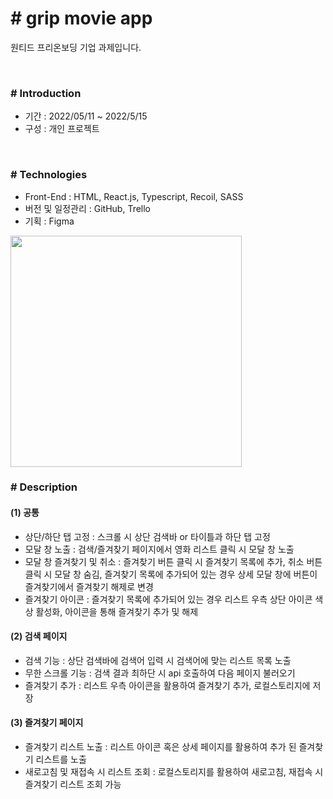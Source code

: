 # # **grip movie app**

원티드 프리온보딩 기업 과제입니다.

<br>

### # **Introduction**

- 기간 : 2022/05/11 ~ 2022/5/15
- 구성 : 개인 프로젝트

<br>

### # **Technologies**

- Front-End : HTML, React.js, Typescript, Recoil, SASS
- 버전 및 일정관리 : GitHub, Trello
- 기획 : Figma

<img src="https://user-images.githubusercontent.com/85284246/168454810-9647ce8f-7146-4b47-928e-c4558fcad5b1.png"  height="370">

<br>

### # **Description**

#### (1) 공통
- 상단/하단 탭 고정 : 스크롤 시 상단 검색바 or 타이틀과 하단 탭 고정
- 모달 창 노출 : 검색/즐겨찾기 페이지에서 영화 리스트 클릭 시 모달 창 노출
- 모달 창 즐겨찾기 및 취소 : 즐겨찾기 버튼 클릭 시 즐겨찾기 목록에 추가, 취소 버튼 클릭 시 모달 창 숨김, 즐겨찾기 목록에 추가되어 있는 경우 상세 모달 창에 버튼이 즐겨찾기에서 즐겨찾기 해제로 변경
- 즐겨찾기 아이콘 : 즐겨찾기 목록에 추가되어 있는 경우 리스트 우측 상단 아이콘 색상 활성화, 아이콘을 통해 즐겨찾기 추가 및 해제

#### (2) 검색 페이지
- 검색 기능 : 상단 검색바에 검색어 입력 시 검색어에 맞는 리스트 목록 노출
- 무한 스크롤 기능 : 검색 결과 최하단 시 api 호출하여 다음 페이지 불러오기
- 즐겨찾기 추가 : 리스트 우측 아이콘을 활용하여 즐겨찾기 추가, 로컬스토리지에 저장

#### (3) 즐겨찾기 페이지
- 즐겨찾기 리스트 노출 : 리스트 아이콘 혹은 상세 페이지를 활용하여 추가 된 즐겨찾기 리스트를 노출
- 새로고침 및 재접속 시 리스트 조회 : 로컬스토리지를 활용하여 새로고침, 재접속 시 즐겨찾기 리스트 조회 가능